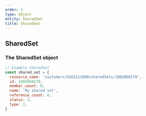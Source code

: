 ```yaml
---
order: 1
type: object
entity: SharedSet
title: SharedSet
---
```


## SharedSet

### The SharedSet object

```javascript
// Example SharedSet
const shared_set = {
  resource_name: 'customers/9262111890/sharedSets/1802068178',
  id: 1802068178,
  member_count: 0,
  name: 'My shared set',
  reference_count: 0,
  status: 3,
  type: 2,
}
```
